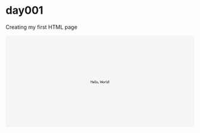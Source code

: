 # day001
Creating my first HTML page

![Hello, world!](https://github.com/ca024/images/blob/main/day001/hello_world.JPG)
